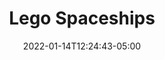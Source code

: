 ---
title: "Lego Spaceships"
date: 2022-01-14T12:24:43-05:00
description: ""
categories: []
displayInMenu: false
displayInList: true
draft: true
dropCap: false
resources:
- name: featuredImage
  src: ""
---
